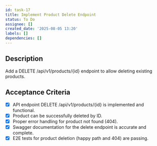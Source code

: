 ```yaml
---
id: task-17
title: Implement Product Delete Endpoint
status: To Do
assignee: []
created_date: '2025-08-05 13:20'
labels: []
dependencies: []
---
```


## Description

Add a DELETE /api/v1/products/{id} endpoint to allow deleting existing products.

## Acceptance Criteria

- [x] API endpoint DELETE /api/v1/products/{id} is implemented and functional.
- [x] Product can be successfully deleted by ID.
- [x] Proper error handling for product not found (404).
- [x] Swagger documentation for the delete endpoint is accurate and complete.
- [x] E2E tests for product deletion (happy path and 404) are passing.
